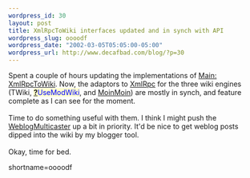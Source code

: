 ```yaml
--- 
wordpress_id: 30
layout: post
title: XmlRpcToWiki interfaces updated and in synch with API
wordpress_slug: oooodf
wordpress_date: "2002-03-05T05:05:00-05:00"
wordpress_url: http://www.decafbad.com/blog/?p=30
---
```

Spent a couple of hours updating the implementations of <a href="http://www.decafbad.com/twiki/bin/view/Main/XmlRpcToWiki">Main: <a href="http://www.decafbad.com/twiki/bin/view/Main/XmlRpcToWiki">XmlRpcToWiki</a></a>.  Now, the adaptors to <a href="http://www.decafbad.com/twiki/bin/view/Main/XmlRpc">XmlRpc</a> for the three wiki engines (TWiki, <span style='background : #FFFFCE;'><a href="http://www.decafbad.com/twiki/bin/edit/Main/UseModWiki?topicparent=Main.FilterData"><b>?</b></a><font color="#0000FF">UseModWiki</font></span>, and <a href="http://www.decafbad.com/twiki/bin/view/Main/MoinMoin">MoinMoin</a>) are mostly in synch, and feature complete as I can see for the moment.
<br /><br />
Time to do something useful with them.  I think I might push the <a href="http://www.decafbad.com/twiki/bin/view/Main/WeblogMulticaster">WeblogMulticaster</a> up a bit in priority.  It'd be nice to get weblog posts dipped into the wiki by my blogger tool.
<br /><br />
Okay, time for bed.
<!--more-->
shortname=oooodf
